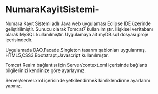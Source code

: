 # NumaraKayitSistemi-

Numara Kayıt Sistemi adlı Java web uygulaması Eclipse IDE üzerinde geliştirilmiştir.
Sunucu olarak Tomcat7 kullanılmıştır.
İlişkisel veritabanı olarak MySQL  kullanılmıştır. Uygulamaya ait myDB.sql dosyası proje içerisindedir. 

Uygulamada DAO,Facade,Singleton tasarım şablonları uygulanmış, HTML5,CSS3,Bootstrapt,Javascript kullanılmıştır.

Tomcat Realm bağlantısı için Server/context.xml içerisinde  bağlantı bilgilerinizi kendinize göre ayarlayınız.

<Resource 
name="jdbc/myDB" 
auth="Container"
type="javax.sql.DataSource"
maxActive="100"
maxIdle="30"
maxWait="10000"
username="root" 
password="veritabani şifresi" 
driverClassName="com.mysql.jdbc.Driver"
url="jdbc:mysql://localhost:3306/mydb"
factory="org.apache.tomcat.jdbc.pool.DataSourceFactory" >

Server/server.xml içerisinde yetkilendirme& kimliklendirme ayarlarını yapınız.
<Realm className="org.apache.catalina.realm.JDBCRealm" connectionName="realm_access" connectionPassword="realmpass" connectionURL="jdbc:mysql://localhost:3306/mydb" driverName="com.mysql.jdbc.Driver" name="login" roleNameCol="role_name" userCredCol="password" userNameCol="user_name" userRoleTable="tomcat_users_roles" userTable="tomcat_users"/>


